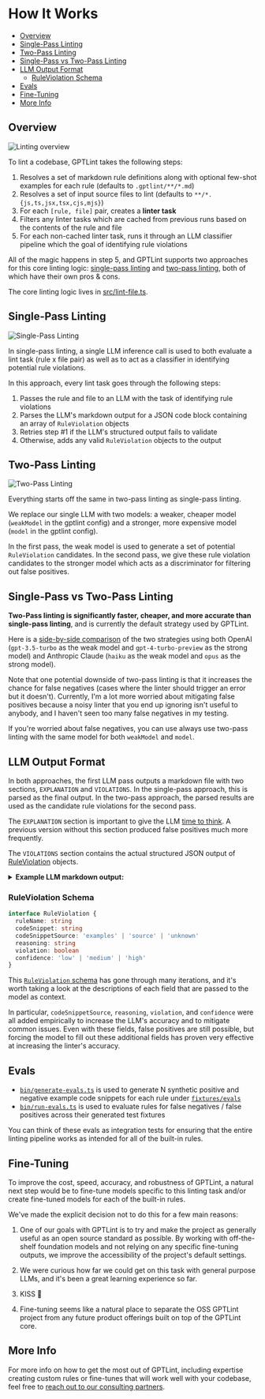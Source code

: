 # How It Works <!-- omit from toc -->

- [Overview](#overview)
- [Single-Pass Linting](#single-pass-linting)
- [Two-Pass Linting](#two-pass-linting)
- [Single-Pass vs Two-Pass Linting](#single-pass-vs-two-pass-linting)
- [LLM Output Format](#llm-output-format)
  - [RuleViolation Schema](#ruleviolation-schema)
- [Evals](#evals)
- [Fine-Tuning](#fine-tuning)
- [More Info](#more-info)

## Overview

![Linting overview](/how-gptlint-works.png)

To lint a codebase, GPTLint takes the following steps:

1. Resolves a set of markdown rule definitions along with optional few-shot examples for each rule (defaults to `.gptlint/**/*.md`)
2. Resolves a set of input source files to lint (defaults to `**/*.{js,ts,jsx,tsx,cjs,mjs}`)
3. For each `[rule, file]` pair, creates a **linter task**
4. Filters any linter tasks which are cached from previous runs based on the contents of the rule and file
5. For each non-cached linter task, runs it through an LLM classifier pipeline which the goal of identifying rule violations

All of the magic happens in step 5, and GPTLint supports two approaches for this core linting logic: [single-pass linting](#single-pass-linting) and [two-pass linting](#two-pass-linting), both of which have their own pros & cons.

The core linting logic lives in [src/lint-file.ts](https://github.com/gptlint/gptlint/tree/main/src/lint-file.ts).

## Single-Pass Linting

![Single-Pass Linting](/single-pass-linting.png)

In single-pass linting, a single LLM inference call is used to both evaluate a lint task (rule x file pair) as well as to act as a classifier in identifying potential rule violations.

In this approach, every lint task goes through the following steps:

1. Passes the rule and file to an LLM with the task of identifying rule violations
2. Parses the LLM's markdown output for a JSON code block containing an array of `RuleViolation` objects
3. Retries step #1 if the LLM's structured output fails to validate
4. Otherwise, adds any valid `RuleViolation` objects to the output

## Two-Pass Linting

![Two-Pass Linting](/two-pass-linting.png)

Everything starts off the same in two-pass linting as single-pass linting.

We replace our single LLM with two models: a weaker, cheaper model (`weakModel` in the gptlint config) and a stronger, more expensive model (`model` in the gptlint config).

In the first pass, the weak model is used to generate a set of potential `RuleViolation` candidates. In the second pass, we give these rule violation candidates to the stronger model which acts as a discriminator for filtering out false positives.

## Single-Pass vs Two-Pass Linting

**Two-Pass linting is significantly faster, cheaper, and more accurate than single-pass linting**, and is currently the default strategy used by GPTLint.

Here is a [side-by-side comparison](https://github.com/gptlint/gptlint/pull/4#issuecomment-2033395717) of the two strategies using both OpenAI (`gpt-3.5-turbo` as the weak model and `gpt-4-turbo-preview` as the strong model) and Anthropic Claude (`haiku` as the weak model and `opus` as the strong model).

Note that one potential downside of two-pass linting is that it increases the chance for false negatives (cases where the linter should trigger an error but it doesn't). Currently, I'm a lot more worried about mitigating false positives because a noisy linter that you end up ignoring isn't useful to anybody, and I haven't seen too many false negatives in my testing.

If you're worried about false negatives, you can use always use two-pass linting with the same model for both `weakModel` and `model`.

## LLM Output Format

In both approaches, the first LLM pass outputs a markdown file with two sections, `EXPLANATION` and `VIOLATIONS`. In the single-pass approach, this is parsed as the final output. In the two-pass approach, the parsed results are used as the candidate rule violations for the second pass.

The `EXPLANATION` section is important to give the LLM [time to think](https://twitter.com/karpathy/status/1708142056735228229). A previous version without this section produced false positives much more frequently.

The `VIOLATIONS` section contains the actual structured JSON output of [RuleViolation](https://github.com/gptlint/gptlint/tree/main/src/rule-violations.ts) objects.

<details>
<summary>
<b>Example LLM markdown output:</b>
</summary>

```md
# EXPLANATION

The source code provided is a TypeScript file that includes variable names, function names, and type imports. According to the "consistent-identifier-casing" rule, variable names should use camelCase, global const variable names should use camelCase, PascalCase, or CONSTANT_CASE, type names should use PascalCase, class names should use PascalCase, and function names should use camelCase.

Upon reviewing the source code, the following observations were made:

1. Variable names such as `ast`, `h1RuleNodes`, `headingRuleNode`, `bodyRuleNodes`, and `rule` are all in camelCase, which conforms to the rule.
2. Function names like `parseRuleFile`, `findAllBetween`, `findAllHeadingNodes`, `parseMarkdownAST`, and `parseRuleNode` are in camelCase, which also conforms to the rule.
3. The type import `import type * as types from './types.js'` uses PascalCase for the type alias `types`, which is acceptable since it's an import statement and the rule primarily focuses on the casing of identifiers rather than import aliases.
4. The variable `example_rule_failure` uses snake_case, which violates the rule for consistent identifier casing for variable names.

Based on these observations, the only violation found in the source code is the use of snake_case in the variable name `example_rule_failure`.

# VIOLATIONS

\`\`\`json
[
{
"ruleName": "consistent-identifier-casing",
"codeSnippet": "let example_rule_failure",
"codeSnippetSource": "source",
"reasoning": "The variable name 'example_rule_failure' uses snake_case, which violates the rule that variable names should use camelCase.",
"violation": true,
"confidence": "high"
}
]
\`\`\`
```

</details>

### RuleViolation Schema

```ts
interface RuleViolation {
  ruleName: string
  codeSnippet: string
  codeSnippetSource: 'examples' | 'source' | 'unknown'
  reasoning: string
  violation: boolean
  confidence: 'low' | 'medium' | 'high'
}
```

This [`RuleViolation` schema](https://github.com/gptlint/gptlint/tree/main/src/rule-violations.ts) has gone through many iterations, and it's worth taking a look at the descriptions of each field that are passed to the model as context.

In particular, `codeSnippetSource`, `reasoning`, `violation`, and `confidence` were all added empirically to increase the LLM's accuracy and to mitigate common issues. Even with these fields, false positives are still possible, but forcing the model to fill out these additional fields has proven very effective at increasing the linter's accuracy.

## Evals

- [`bin/generate-evals.ts`](https://github.com/gptlint/gptlint/tree/main/bin/generate-evals.ts) is used to generate N synthetic positive and negative example code snippets for each rule under [`fixtures/evals`](https://github.com/gptlint/gptlint/tree/main/fixtures/evals)
- [`bin/run-evals.ts`](https://github.com/gptlint/gptlint/tree/main/bin/run-evals.ts) is used to evaluate rules for false negatives / false positives across their generated test fixtures

You can think of these evals as integration tests for ensuring that the entire linting pipeline works as intended for all of the built-in rules.

## Fine-Tuning

To improve the cost, speed, accuracy, and robustness of GPTLint, a natural next step would be to fine-tune models specific to this linting task and/or create fine-tuned models for each of the built-in rules.

We've made the explicit decision not to do this for a few main reasons:

1. One of our goals with GPTLint is to try and make the project as generally useful as an open source standard as possible. By working with off-the-shelf foundation models and not relying on any specific fine-tuning outputs, we improve the accessibility of the project's default settings.

2. We were curious how far we could get on this task with general purpose LLMs, and it's been a great learning experience so far.

3. KISS 💪

4. Fine-tuning seems like a natural place to separate the OSS GPTLint project from any future product offerings built on top of the GPTLint core.

## More Info

For more info on how to get the most out of GPTLint, including expertise creating custom rules or fine-tunes that will work well with your codebase, feel free to [reach out to our consulting partners](mailto:gptlint@teamduality.dev).
